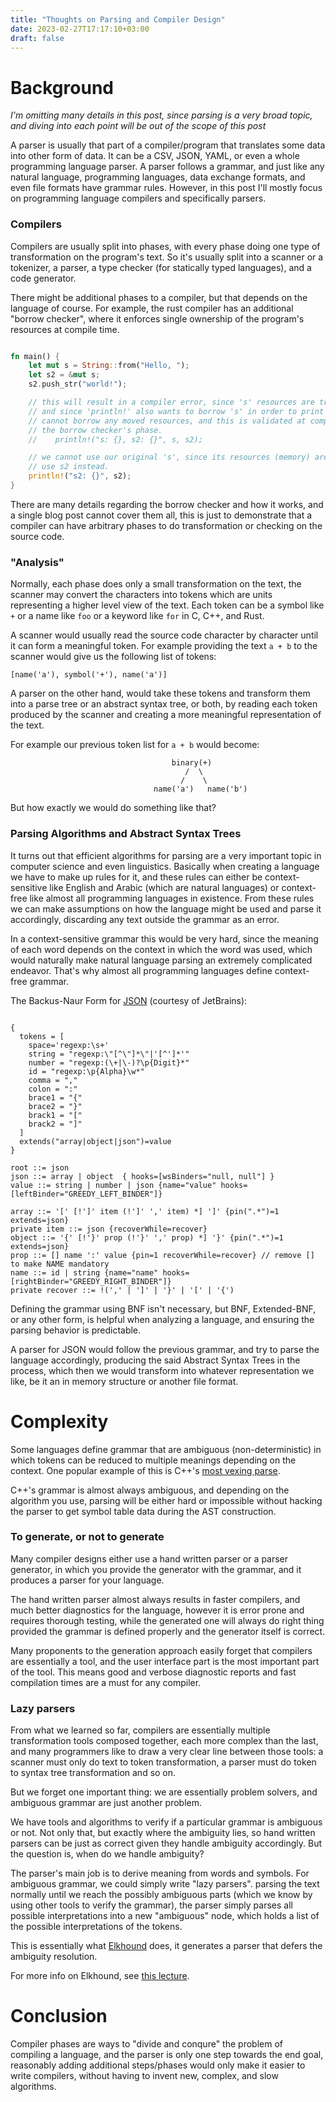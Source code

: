 ```yaml
---
title: "Thoughts on Parsing and Compiler Design"
date: 2023-02-27T17:17:10+03:00
draft: false
---
```


# Background

_I'm omitting many details in this post, since parsing is a very broad topic, and diving into each point will be out of the scope of this post_

A parser is usually that part of a compiler/program that translates some data into other form of data. It can be a CSV, JSON, YAML, or even a whole programming language parser. A parser follows a grammar, and just like any natural language, programming languages, data exchange formats, and even file formats have grammar rules. However, in this post I'll mostly focus on programming language compilers and specifically parsers.

### Compilers

Compilers are usually split into phases, with every phase doing one type of transformation on the program's text. So it's usually split into a scanner or a tokenizer, a parser, a type checker (for statically typed languages), and a code generator.

There might be additional phases to a compiler, but that depends on the language of course. For example, the rust compiler has an additional "borrow checker", where it enforces single ownership of the program's resources at compile time.

```rust

fn main() {
    let mut s = String::from("Hello, ");
    let s2 = &mut s;
    s2.push_str("world!");

    // this will result in a compiler error, since 's' resources are transfered to 's2'.
    // and since 'println!' also wants to borrow 's' in order to print it's content, it
    // cannot borrow any moved resources, and this is validated at compile time during
    // the borrow checker's phase.
    //    println!("s: {}, s2: {}", s, s2);

    // we cannot use our original 's', since its resources (memory) are moved to s2, so
    // use s2 instead.
    println!("s2: {}", s2);
}

```

There are many details regarding the borrow checker and how it works, and a single blog post cannot cover them all, this is just to demonstrate that a compiler can have arbitrary phases to do transformation or checking on the source code.

### "Analysis"

Normally, each phase does only a small transformation on the text, the scanner may convert the characters into tokens which are units representing a higher level view of the text. Each token can be a symbol like ```+``` or a name like ```foo``` or a keyword like ```for``` in C, C++, and Rust.

A scanner would usually read the source code character by character until it can form a meaningful token. For example providing the text ```a + b``` to the scanner would give us the following list of tokens:

```
[name('a'), symbol('+'), name('a')]
```

A parser on the other hand, would take these tokens and transform them into a parse tree or an abstract syntax tree, or both, by reading each token produced by the scanner and creating a more meaningful representation of the text.

For example our previous token list for ```a + b``` would become:

```
                                    binary(+)
                                       /  \
                                      /    \
                                name('a')   name('b')

```

But how exactly we would do something like that?

### Parsing Algorithms and Abstract Syntax Trees

It turns out that efficient algorithms for parsing are a very important topic in computer science and even linguistics. Basically when creating a language we have to make up rules for it, and these rules can either be context-sensitive like English and Arabic (which are natural languages) or context-free like almost all programming languages in existence. From these rules we can make assumptions on how the language might be used and parse it accordingly, discarding any text outside the grammar as an error.

In a context-sensitive grammar this would be very hard, since the meaning of each word depends on the context in which the word was used, which would naturally make natural language parsing an extremely complicated endeavor. That's why almost all programming languages define context-free grammar.

The Backus-Naur Form for [JSON](https://github.com/JetBrains/Grammar-Kit/blob/master/testData/livePreview/Json.bnf) (courtesy of JetBrains):


```bnf

{
  tokens = [
    space='regexp:\s+'
    string = "regexp:\"[^\"]*\"|'[^']*'"
    number = "regexp:(\+|\-)?\p{Digit}*"
    id = "regexp:\p{Alpha}\w*"
    comma = ","
    colon = ":"
    brace1 = "{"
    brace2 = "}"
    brack1 = "["
    brack2 = "]"
  ]
  extends("array|object|json")=value
}

root ::= json
json ::= array | object  { hooks=[wsBinders="null, null"] }
value ::= string | number | json {name="value" hooks=[leftBinder="GREEDY_LEFT_BINDER"]}

array ::= '[' [!']' item (!']' ',' item) *] ']' {pin(".*")=1 extends=json}
private item ::= json {recoverWhile=recover}
object ::= '{' [!'}' prop (!'}' ',' prop) *] '}' {pin(".*")=1 extends=json}
prop ::= [] name ':' value {pin=1 recoverWhile=recover} // remove [] to make NAME mandatory
name ::= id | string {name="name" hooks=[rightBinder="GREEDY_RIGHT_BINDER"]}
private recover ::= !(',' | ']' | '}' | '[' | '{')

```

Defining the grammar using BNF isn't necessary, but BNF, Extended-BNF, or any other form, is helpful when analyzing a language, and ensuring the parsing behavior is predictable.

A parser for JSON would follow the previous grammar, and try to parse the language accordingly, producing the said Abstract Syntax Trees in the process, which then we would transform into whatever representation we like, be it an in memory structure or another file format.

# Complexity

Some languages define grammar that are ambiguous (non-deterministic) in which tokens can be reduced to multiple meanings depending on the context. One popular example of this is C++'s [most vexing parse](https://en.wikipedia.org/wiki/Most_vexing_parse).

C++'s grammar is almost always ambiguous, and depending on the algorithm you use, parsing will be either hard or impossible without hacking the parser to get symbol table data during the AST construction.

### To generate, or not to generate

Many compiler designs either use a hand written parser or a parser generator, in which you provide the generator with the grammar, and it produces a parser for your language.

The hand written parser almost always results in faster compilers, and much better diagnostics for the language, however it is error prone and requires thorough testing, while the generated one will always do right thing provided the grammar is defined properly and the generator itself is correct.

Many proponents to the generation approach easily forget that compilers are essentially a tool, and the user interface part is the most important part of the tool. This means good and verbose diagnostic reports and fast compilation times are a must for any compiler.

### Lazy parsers

From what we learned so far, compilers are essentially multiple transformation tools composed together, each more complex than the last, and many programmers like to draw a very clear line between those tools: a scanner must only do text to token transformation, a parser must do token to syntax tree transformation and so on.

But we forget one important thing: we are essentially problem solvers, and ambiguous grammar are just another problem.

We have tools and algorithms to verify if a particular grammar is ambiguous or not. Not only that, but exactly where the ambiguity lies, so hand written parsers can be just as correct given they handle ambiguity accordingly. But the question is, when do we handle ambiguity?

The parser's main job is to derive meaning from words and symbols. For ambiguous grammar, we could simply write "lazy parsers". parsing the text normally until we reach the possibly ambiguous parts (which we know by using other tools to verify the grammar), the parser simply parses all possible interpretations into a new "ambiguous" node, which holds a list of the possible interpretations of the tokens.

This is essentially what [Elkhound](https://github.com/WeiDUorg/elkhound) does, it generates a parser that defers the ambiguity resolution.

For more info on Elkhound, see [this lecture](https://www.youtube.com/watch?v=uncfFsbUF68).

# Conclusion

Compiler phases are ways to "divide and conqure" the problem of compiling a language, and the parser is only one step towards the end goal, reasonably adding additional steps/phases would only make it easier to write compilers, without having to invent new, complex, and slow algorithms.

